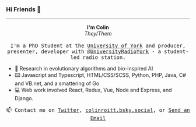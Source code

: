 ### Hi Friends 👋
___ 

<p align="center">
  <strong>I'm Colin</strong><br/><em>They/Them</em>
  <br/><br/>
  <samp>
    I'm a PhD Student at the <a target='_blank' href='https://www.york.ac.uk/'>University of York</a> and producer, presenter, developer with <a target='_blank' href='https://github.com/UniversityRadioYork/'>@UniversityRadioYork</a> - a student-led radio station.
  </samp>
</p>

- 🔭 Research in evolutionary algorithms and bio-inspired AI
- ⌨️ Javascript and Typescript, HTML/CSS/SCSS, Python, PHP, Java, C# and VB.net, and a smattering of Go
- 💻 Web work involved React, Redux, Vue, Node and Express, and Django.

<p align="center">
  <samp>
    📫 Contact me on <a target='_blank' href="https://twitter.com/ColinRoitt">Twitter</a>, <a target='_blank' href="https://colinroitt.bsky.social/">colinroitt.bsky.social</a>, or <a target='_blank' href="mailto:me@colinroitt.uk">Send an Email</a>
  </samp>
</p>
